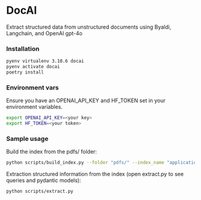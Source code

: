# DocAI

Extract structured data from  unstructured documents using Byaldi, Langchain, and OpenAI gpt-4o

### Installation
```bash
pyenv virtualenv 3.10.6 docai
pyenv activate docai
poetry install
```

### Environment vars
Ensure you have an OPENAI_API_KEY and HF_TOKEN set in your environment variables.

```bash
export OPENAI_API_KEY=<your key>
export HF_TOKEN=<your token>
```

### Sample usage

Build the index from the pdfs/ folder:
```bash
python scripts/build_index.py --folder "pdfs/" --index_name "application"
```

Extraction structured information from the index (open extract.py to see queries and pydantic models):
```bash
python scripts/extract.py
```